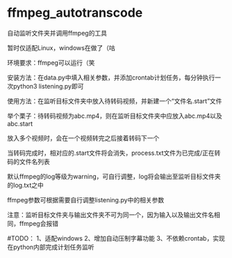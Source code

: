 # ffmpeg_autotranscode
自动监听文件夹并调用ffmpeg的工具

暂时仅适配Linux，windows在做了（咕

环境要求：ffmpeg可以运行（笑

安装方法：在data.py中填入相关参数，并添加crontab计划任务，每分钟执行一次python3 listening.py即可

使用方法：在监听目标文件夹中放入待转码视频，并新建一个“文件名.start”文件

举个栗子：待转码视频为abc.mp4，则在监听目标文件夹中应放入abc.mp4以及abc.start

放入多个视频时，会在一个视频转完之后接着转码下一个

当转码完成时，相对应的.start文件将会消失，process.txt文件为已完成/正在转码的文件名列表

默认ffmpeg的log等级为warning，可自行调整，log将会输出至监听目标文件夹的log.txt之中

ffmpeg参数可根据需要自行调整listening.py中的相关参数



注意：监听目标文件夹与输出文件夹不可为同一个，因为输入以及输出文件名相同，ffmpeg会报错


#TODO：
	1、适配windows
	2、增加自动压制字幕功能
	3、不依赖crontab，实现在python内部完成计划任务监听
